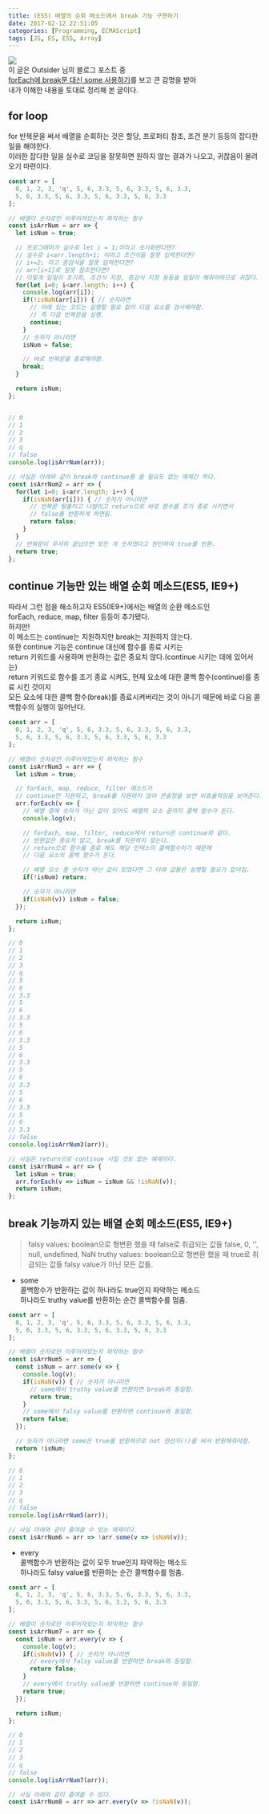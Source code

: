 ```yaml
---
title: (ES5) 배열의 순회 메소드에서 break 기능 구현하기
date: 2017-02-12 22:51:05
categories: [Programming, ECMAScript]
tags: [JS, ES, ES5, Array]
---
```

![](ES5-array-loop-method-break/thumb.png)  
이 글은 Outsider 님의 블로그 포스트 중  
[forEach에 break문 대신 some 사용하기](https://blog.outsider.ne.kr/847)를 보고 큰 감명을 받아  
내가 이해한 내용을 토대로 정리해 본 글이다.

## for loop
for 반복문을 써서 배열을 순회하는 것은 할당, 프로퍼티 참조, 조건 분기 등등의 잡다한 일을 해야한다.  
이러한 잡다한 일을 실수로 코딩을 잘못하면 원하지 않는 결과가 나오고, 귀찮음이 몰려오기 마련이다.  
```javascript
const arr = [
  0, 1, 2, 3, 'q', 5, 6, 3.3, 5, 6, 3.3, 5, 6, 3.3,
  5, 6, 3.3, 5, 6, 3.3, 5, 6, 3.3, 5, 6, 3.3
];

// 배열이 숫자로만 이루어져있는지 파악하는 함수
const isArrNum = arr => {
  let isNum = true;

  // 프로그래머가 실수로 let i = 1;이라고 초기화한다면?
  // 실수로 i<arr.length+1; 이라고 조건식을 잘못 입력한다면?
  // i+=2; 라고 증감식을 잘못 입력한다면?
  // arr[i+1]로 잘못 참조한다면?
  // 이렇게 일일이 초기화, 조건식 지정, 증감식 지정 등등을 일일이 해줘야하므로 귀찮다.
  for(let i=0; i<arr.length; i++) {
    console.log(arr[i]);
    if(!isNaN(arr[i])) { // 숫자라면
      // 아래 있는 코드는 실행할 필요 없이 다음 요소를 검사해야함.
      // 즉 다음 반복문을 실행.
      continue;
    }
    // 숫자가 아니라면
    isNum = false;

    // 바로 반복문을 종료해야함.
    break;
  }

  return isNum;
};


// 0
// 1
// 2
// 3
// q
// false
console.log(isArrNum(arr));

// 사실은 아래와 같이 break와 continue를 쓸 필요도 없는 예제긴 하다.
const isArrNum2 = arr => {
  for(let i=0; i<arr.length; i++) {
    if(isNaN(arr[i])) { // 숫자가 아니라면
      // 반복문 탈출이고 나발이고 return으로 바로 함수를 조기 종료 시키면서
      // false를 반환하게 하면됨.
      return false;
    }
  }
  // 반복문이 무사히 끝났으면 모든 게 숫자였다고 판단하여 true를 반환.
  return true;
};
```

## continue 기능만 있는 배열 순회 메소드(ES5, IE9+)
따라서 그런 점을 해소하고자 ES5(IE9+)에서는 배열의 순환 메소드인  
forEach, reduce, map, filter 등등이 추가됐다.  
하지만!  
이 메소드는 continue는 지원하지만 break는 지원하지 않는다.  
또한 continue 기능은 continue 대신에 함수를 종료 시키는  
return 키워드를 사용하며 반환하는 값은 중요치 않다.(continue 시키는 데에 있어서는)  
return 키워드로 함수를 조기 종료 시켜도, 현재 요소에 대한 콜백 함수(continue)를 종료 시킨 것이지  
모든 요소에 대한 콜백 함수(break)를 종료시켜버리는 것이 아니기 때문에 바로 다음 콜백함수의 실행이 일어난다.  
```javascript
const arr = [
  0, 1, 2, 3, 'q', 5, 6, 3.3, 5, 6, 3.3, 5, 6, 3.3,
  5, 6, 3.3, 5, 6, 3.3, 5, 6, 3.3, 5, 6, 3.3
];

// 배열이 숫자로만 이루어져있는지 파악하는 함수
const isArrNum3 = arr => {
  let isNum = true;

  // forEach, map, reduce, filter 메소드가
  // continue만 지원하고, break를 지원하지 않아 콘솔창을 보면 비효율적임을 보여준다.
  arr.forEach(v => {
    // 배열 중에 숫자가 아닌 값이 있어도 배열의 요소 끝까지 콜백 함수가 돈다.
    console.log(v);

    // forEach, map, filter, reduce에서 return은 continue와 같다.
    // 반환값은 중요치 않고, break를 지원하지 않는다.
    // return으로 함수를 종료 해도 해당 인덱스의 콜백함수이기 때문에
    // 다음 요소의 콜백 함수가 돈다.

    // 배열 요소 중 숫자가 아닌 값이 있었다면 그 아래 값들은 실행할 필요가 없어짐.
    if(!isNum) return;

    // 숫자가 아니라면
    if(isNaN(v)) isNum = false;
  });

  return isNum;
};

// 0
// 1
// 2
// 3
// q
// 5
// 6
// 3.3
// 5
// 6
// 3.3
// 5
// 6
// 3.3
// 5
// 6
// 3.3
// 5
// 6
// 3.3
// 5
// 6
// 3.3
// 5
// 6
// 3.3
// false
console.log(isArrNum3(arr));

// 사실은 return으로 continue 시킬 것도 없는 예제이다.
const isArrNum4 = arr => {
  let isNum = true;
  arr.forEach(v => isNum = isNum && !isNaN(v));
  return isNum;
};
```

## break 기능까지 있는 배열 순회 메소드(ES5, IE9+)
> falsy values: boolean으로 형변환 했을 때 false로 취급되는 값들
  false, 0, '', null, undefined, NaN
  truthy values: boolean으로 형변환 했을 때 true로 취급되는 값들
  falsy value가 아닌 모든 값들.

* some  
콜백함수가 반환하는 값이 하나라도 true인지 파악하는 메소드  
하나라도 truthy value를 반환하는 순간 콜백함수를 멈춤.
```javascript
const arr = [
  0, 1, 2, 3, 'q', 5, 6, 3.3, 5, 6, 3.3, 5, 6, 3.3,
  5, 6, 3.3, 5, 6, 3.3, 5, 6, 3.3, 5, 6, 3.3
];

// 배열이 숫자로만 이루어져있는지 파악하는 함수
const isArrNum5 = arr => {
  const isNum = arr.some(v => {
    console.log(v);
    if(isNaN(v)) { // 숫자가 아니라면
      // some에서 truthy value를 반환하면 break와 동일함.
      return true;
    }
    // some에서 falsy value를 반환하면 continue와 동일함.
    return false;
  });

  // 숫자가 아니라면 some은 true를 반환하므로 not 연산자(!)를 써서 반환해줘야함.
  return !isNum;
};

// 0
// 1
// 2
// 3
// q
// false
console.log(isArrNum5(arr));

// 사실 아래와 같이 줄여쓸 수 있는 예제이다.
const isArrNum6 = arr => !arr.some(v => isNaN(v));
```
* every  
콜백함수가 반환하는 값이 모두 true인지 파악하는 메소드  
하나라도 falsy value를 반환하는 순간 콜백함수를 멈춤.
```javascript
const arr = [
  0, 1, 2, 3, 'q', 5, 6, 3.3, 5, 6, 3.3, 5, 6, 3.3,
  5, 6, 3.3, 5, 6, 3.3, 5, 6, 3.3, 5, 6, 3.3
];

// 배열이 숫자로만 이루어져있는지 파악하는 함수
const isArrNum7 = arr => {
  const isNum = arr.every(v => {
    console.log(v);
    if(isNaN(v)) { // 숫자가 아니라면
      // every에서 falsy value를 반환하면 break와 동일함.
      return false;
    }
    // every에서 truthy value를 반환하면 continue와 동일함.
    return true;
  });

  return isNum;
};

// 0
// 1
// 2
// 3
// q
// false
console.log(isArrNum7(arr));

// 사실 아래와 같이 줄여쓸 수 있다.
const isArrNum8 = arr => arr.every(v => !isNaN(v));
```
